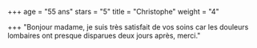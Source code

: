 +++
age = "55 ans"
stars = "5"
title = "Christophe"
weight = "4"

+++
"Bonjour madame, je suis très satisfait de vos soins car les douleurs lombaires ont presque disparues deux jours après, merci."
